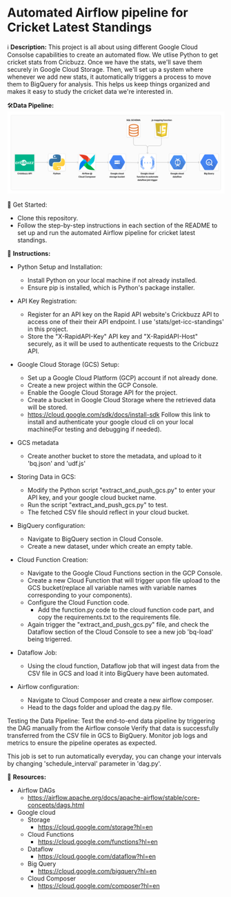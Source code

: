 # Automated Airflow pipeline for Cricket Latest Standings

ℹ️ **Description:**
This project is all about using different Google Cloud Consolse capabilities to create an automated flow. We utlise Python to get cricket stats from Cricbuzz. Once we have the stats, we'll save them securely in Google Cloud Storage. Then, we'll set up a system where whenever we add new stats, it automatically triggers a process to move them to BigQuery for analysis. This helps us keep things organized and makes it easy to study the cricket data we're interested in.


🛠️**Data Pipeline:**
![Alt Text](https://raw.githubusercontent.com/rkapoor1999/Automated-Airflow-pipeline-for-Cricket-Latest-Standings/main/architecture.png)


🚀 Get Started:
- Clone this repository.
- Follow the step-by-step instructions in each section of the README to set up and run the automated Airflow pipeline for cricket latest standings.


📝 **Instructions:**
- Python Setup and Installation:
  - Install Python on your local machine if not already installed.
  - Ensure pip is installed, which is Python's package installer.

- API Key Registration:
  - Register for an API key on the Rapid API website's Crickbuzz API to access one of their their API endpoint. I use 'stats/get-icc-standings' in this project.
  - Store the "X-RapidAPI-Key" API key and "X-RapidAPI-Host" securely, as it will be used to authenticate requests to the Cricbuzz API.

- Google Cloud Storage (GCS) Setup:
  - Set up a Google Cloud Platform (GCP) account if not already done.
  - Create a new project within the GCP Console.
  - Enable the Google Cloud Storage API for the project.
  - Create a bucket in Google Cloud Storage where the retrieved data will be stored.
  - https://cloud.google.com/sdk/docs/install-sdk Follow this link to install and authenticate your google cloud cli on your local machine(For testing and debugging if needed).

- GCS metadata
  - Create another bucket to store the metadata, and upload to it 'bq.json' and 'udf.js'

- Storing Data in GCS:
  - Modify the Python script "extract_and_push_gcs.py" to enter your API key, and your google cloud bucket name.
  - Run the script "extract_and_push_gcs.py" to test.
  - The fetched CSV file should reflect in your cloud bucket.

- BigQuery configuration:
  - Navigate to BigQuery section in Cloud Console.
  - Create a new dataset, under which create an empty table.

- Cloud Function Creation:
  - Navigate to the Google Cloud Functions section in the GCP Console.
  - Create a new Cloud Function that will trigger upon file upload to the GCS bucket(replace all variable names with variable names corresponding to your components).
  - Configure the Cloud Function code.
    - Add the function.py code to the cloud function code part, and copy the requirements.txt to the requirements file.
  - Again trigger the "extract_and_push_gcs.py" file, and check the Dataflow section of the Cloud Console to see a new job 'bq-load' being trigerred.

- Dataflow Job:
  - Using the cloud function, Dataflow job that will ingest data from the CSV file in GCS and load it into BigQuery have been automated.

- Airflow configuration:
  - Navigate to Cloud Composer and create a new airflow composer.
  - Head to the dags folder and upload the dag.py file.

Testing the Data Pipeline:
Test the end-to-end data pipeline by triggering the DAG manually from the Airflow console
Verify that data is successfully transferred from the CSV file in GCS to BigQuery.
Monitor job logs and metrics to ensure the pipeline operates as expected.

This job is set to run automatically everyday, you can change your intervals by changing 'schedule_interval' parameter in 'dag.py'.


🔗 **Resources:**
- Airflow DAGs
  - https://airflow.apache.org/docs/apache-airflow/stable/core-concepts/dags.html
- Google cloud
  - Storage
    - https://cloud.google.com/storage?hl=en
  - Cloud Functions
    - https://cloud.google.com/functions?hl=en
  - Dataflow
    - https://cloud.google.com/dataflow?hl=en
  - Big Query
    - https://cloud.google.com/bigquery?hl=en
  - Cloud Composer
    - https://cloud.google.com/composer?hl=en
